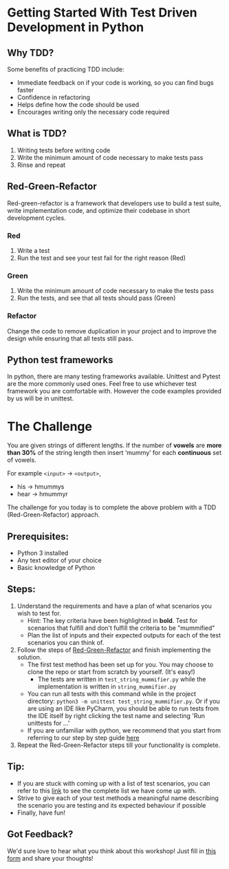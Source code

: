 # Getting Started With Test Driven Development in Python

## Why TDD?
Some benefits of practicing TDD include:
- Immediate feedback on if your code is working, so you can find bugs faster
- Confidence in refactoring
- Helps define how the code should be used
- Encourages writing only the necessary code required

## What is TDD?
1. Writing tests before writing code
2. Write the minimum amount of code necessary to make tests pass
3. Rinse and repeat

## Red-Green-Refactor
Red-green-refactor is a framework that developers use to build a test suite, write implementation code, and optimize their codebase in short development cycles.

### Red
1. Write a test
2. Run the test and see your test fail for the right reason (Red)
   
### Green
1. Write the minimum amount of code necessary to make the tests pass
2. Run the tests, and see that all tests should pass (Green)

### Refactor
Change the code to remove duplication in your project and to improve the design while ensuring that all tests still pass.

## Python test frameworks
In python, there are many testing frameworks available. Unittest and Pytest are the more commonly used ones. Feel free to use whichever test framework you are comfortable with. However the code examples provided by us will be in unittest.

# The Challenge

You are given strings of different lengths. If the number of **vowels** are **more than 30%** of the string length then insert ‘mummy’ for each **continuous** set of vowels.

For example `<input>` -> `<output>`,
- his -> hmummys
- hear -> hmummyr

The challenge for you today is to complete the above problem with a TDD (Red-Green-Refactor) approach. 

## Prerequisites:
- Python 3 installed
- Any text editor of your choice
- Basic knowledge of Python

## Steps:
1. Understand the requirements and have a plan of what scenarios you wish to test for.
   - Hint: The key criteria have been highlighted in **bold**. Test for scenarios that fulfill and don't fulfill the criteria to be "mummified"
   - Plan the list of inputs and their expected outputs for each of the test scenarios you can think of.
2. Follow the steps of [Red-Green-Refactor](#red-green-refactor) and finish implementing the solution.
   - The first test method has been set up for you. You may choose to clone the repo or start from scratch by yourself. (It's easy!)
     - The tests are written in `test_string_mummifier.py` while the implementation is written in `string_mummifier.py`
   - You can run all tests with this command while in the project directory: `python3 -m unittest test_string_mummifier.py`. Or if you are using an IDE like PyCharm, you should be able to run tests from the IDE itself by right clicking the test name and selecting 'Run unittests for ...'
   - If you are unfamiliar with python, we recommend that you start from referring to our step by step guide [here](step-by-step-guide.md)
4. Repeat the Red-Green-Refactor steps till your functionality is complete.

## Tip:
- If you are stuck with coming up with a list of test scenarios, you can refer to this [link](test-scenarios.md) to see the complete list we have come up with.
- Strive to give each of your test methods a meaningful name describing the scenario you are testing and its expected behaviour if possible
- Finally, have fun!

## Got Feedback?
We'd sure love to hear what you think about this workshop! Just fill in [this form](https://goo.gl/forms/huDZd1VlFSICOZIa2) and share your thoughts!